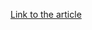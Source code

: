 [Link to the article](https://thehackernews.com/2024/11/iranian-hackers-use-dream-job-lures-to.html)
